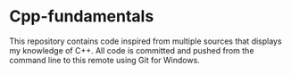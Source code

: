 # Cpp-fundamentals

This repository contains code inspired from multiple sources that displays my knowledge of C++. All code is committed and pushed from the command line to this remote using Git for Windows.
